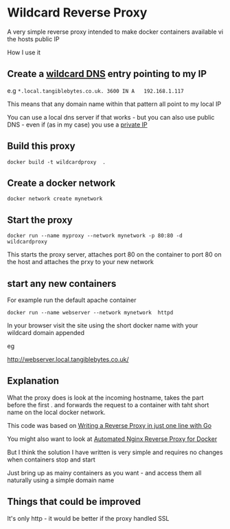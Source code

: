 # Wildcard Reverse Proxy #

A very simple reverse proxy intended to make docker containers available vi the hosts public IP 

How I use it 

## Create a [wildcard DNS](https://en.wikipedia.org/wiki/Wildcard_DNS_record) entry pointing to my IP  ##

  e.g `*.local.tangiblebytes.co.uk. 3600 IN	A	192.168.1.117`

  This means that any domain name within that pattern all point to my local IP
  
You can use a local dns server if that works - but you can also use public DNS - even if (as in my case) you use a [private IP](https://en.wikipedia.org/wiki/Private_network) 

## Build this proxy ##

`docker build -t wildcardproxy  .`

## Create a docker network ##

`docker network create mynetwork`

## Start the proxy ##

`docker run --name myproxy --network mynetwork -p 80:80 -d wildcardproxy`

This starts the proxy server, attaches port 80 on the container to port 80 on the host and attaches the prxy to your new network

## start any new containers ##

For example run the default apache container 

`docker run --name webserver --network mynetwork  httpd`

In your browser visit the site using the short docker name with your wildcard domain appended

eg

http://webserver.local.tangiblebytes.co.uk/

## Explanation ##

What the proxy does is look at the incoming hostname, takes the part before the first . and forwards the request to a container with taht short name on the local docker network.

This code was based on [Writing a Reverse Proxy in just one line with Go](https://hackernoon.com/writing-a-reverse-proxy-in-just-one-line-with-go-c1edfa78c84b)

You might also want to look at [Automated Nginx Reverse Proxy for Docker](http://jasonwilder.com/blog/2014/03/25/automated-nginx-reverse-proxy-for-docker/)

But I think the solution I have written is very simple and requires no changes when containers stop and start

Just bring up as mainy containers as you want - and access them all naturally using a simple domain name 

## Things that could be improved ##

It's only http - it would be better if the proxy handled SSL 


